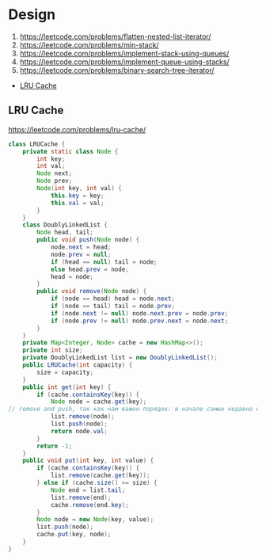 # Design

1. https://leetcode.com/problems/flatten-nested-list-iterator/
3. https://leetcode.com/problems/min-stack/
4. https://leetcode.com/problems/implement-stack-using-queues/
5. https://leetcode.com/problems/implement-queue-using-stacks/
6. https://leetcode.com/problems/binary-search-tree-iterator/

+ [LRU Cache](#lru-cache)

## LRU Cache

https://leetcode.com/problems/lru-cache/

```java
class LRUCache {
    private static class Node {
        int key;
        int val;
        Node next;
        Node prev;
        Node(int key, int val) {
            this.key = key;
            this.val = val;
        }
    }
    class DoublyLinkedList {
        Node head, tail;
        public void push(Node node) {
            node.next = head;
            node.prev = null;
            if (head == null) tail = node;
            else head.prev = node;
            head = node;
        }
        public void remove(Node node) {
            if (node == head) head = node.next;
            if (node == tail) tail = node.prev;
            if (node.next != null) node.next.prev = node.prev;
            if (node.prev != null) node.prev.next = node.next;
        }
    }
    private Map<Integer, Node> cache = new HashMap<>();
    private int size;
    private DoublyLinkedList list = new DoublyLinkedList();
    public LRUCache(int capacity) {
        size = capacity;
    }
    public int get(int key) {
        if (cache.containsKey(key)) {
            Node node = cache.get(key);
// remove and push, так как нам важен порядок: в начале самые недавно используемые числа!
            list.remove(node);
            list.push(node);
            return node.val;
        }
        return -1;
    }
    public void put(int key, int value) {
        if (cache.containsKey(key)) {
            list.remove(cache.get(key));
        } else if (cache.size() >= size) {
            Node end = list.tail;
            list.remove(end);
            cache.remove(end.key);
        }
        Node node = new Node(key, value);
        list.push(node);
        cache.put(key, node);
    }
}
```
